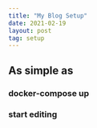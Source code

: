 ```yaml
---
title: "My Blog Setup"
date: 2021-02-19
layout: post
tag: setup
---
```


## As simple as
### docker-compose up
### start editing